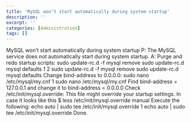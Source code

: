 ```yaml
---
title: 'MySQL won’t start automatically during system startup'
description: ''
excerpt: ''
categories: [Administration]
tags: []
---
```



MySQL won’t start automatically during system startup
P: The MySQL service does not automatically start during system startup.
A:
Purge and redo startup scripts:
sudo update-rc.d -f mysql remove
sudo update-rc.d mysql defaults
1
2
sudo update-rc.d -f mysql remove
sudo update-rc.d mysql defaults
Change bind-address to 0.0.0.0:
sudo nano /etc/mysql/my.cnf
1
sudo nano /etc/mysql/my.cnf
Find bind-address = 127.0.0.1 and change it to bind-address = 0.0.0.0
Check /etc/init/mysql.override: This file might override your startup settings. In case it looks like this
$ less /etc/init/mysql.override
manual
Execute the following:
echo auto | sudo tee /etc/init/mysql.override
1
echo auto | sudo tee /etc/init/mysql.override
Done.